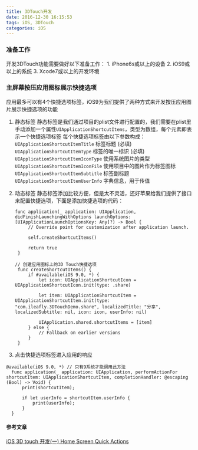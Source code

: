 ```yaml
---
title: 3DTouch开发
date: 2016-12-30 16:15:53
tags: iOS, 3DTouch
categories: iOS
---
```


### 准备工作
开发3DTouch功能需要做好以下准备工作：
    1. iPhone6s或以上的设备
    2. iOS9或以上的系统
    3. Xcode7或以上的开发环境

### 主屏幕按压应用图标展示快捷选项
应用最多可以有4个快捷选项标签，iOS9为我们提供了两种方式来开发按压应用图片展示快捷选项的功能
1. 静态标签
   静态标签是我们通过项目的plist文件进行配置的，我们需要在plist里手动添加一个属性`UIApplicationShortcutItems`，类型为数组，每个元素即表示一个快捷选项标签
   每个快捷选项标签由以下参数构成：
   `UIApplicationShortcutItemTitle` 标签标题 (必填)
   `UIApplicationShortcutItemType` 标签的唯一标识 (必填)
   `UIApplicationShortcutItemIconType` 使用系统图片的类型
   `UIApplicationShortcutItemIconFile` 使用项目中的图片作为标签图标
   `UIApplicationShortcutItemSubtitle` 标签副标题
   `UIApplicationShortcutItemUserInfo` 字典信息，用于传值

2. 动态标签
   静态标签添加比较方便，但是太不灵活，还好苹果给我们提供了接口来配置快捷选项，下面是添加快捷选项的代码：
   ```
   func application(_ application: UIApplication, didFinishLaunchingWithOptions launchOptions: [UIApplicationLaunchOptionsKey: Any]?) -> Bool {
        // Override point for customization after application launch.
        
        self.createShortcutItems()
        
        return true
    }

   // 创建应用图标上的3D Touch快捷选项
    func createShortcutItems() {
        if #available(iOS 9.0, *) {
            let icon: UIApplicationShortcutIcon = UIApplicationShortcutIcon.init(type: .share)
            
            let item: UIApplicationShortcutItem = UIApplicationShortcutItem.init(type: "com.ileafly.3DTouchDemo.share", localizedTitle: "分享", localizedSubtitle: nil, icon: icon, userInfo: nil)
            
            UIApplication.shared.shortcutItems = [item]
        } else {
            // Fallback on earlier versions
        }
    }
   ```

3. 点击快捷选项标签进入应用的响应

  ```
  @available(iOS 9.0, *) // 只有9系统才能调用此方法
    func application(_ application: UIApplication, performActionFor shortcutItem: UIApplicationShortcutItem, completionHandler: @escaping (Bool) -> Void) {
        print(shortcutItem);
        
        if let userInfo = shortcutItem.userInfo {
            print(userInfo);
        }
    }

  ```
  
  #### 参考文章
  
  [iOS 3D touch 开发(一) Home Screen Quick Actions](http://liuyanwei.jumppo.com/2016/03/21/iOS-3DTouch-1.html)

